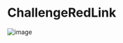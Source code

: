 # ChallengeRedLink
![image](https://github.com/user-attachments/assets/d44b1f80-e99c-4e39-98f5-ee0f3214717d)
